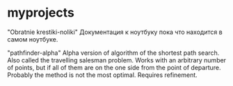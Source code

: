 # myprojects

"Obratnie krestiki-noliki"
Документация к ноутбуку пока что находится в самом ноутбуке.

"pathfinder-alpha"
Alpha version of algorithm of the shortest path search. Also called the travelling salesman problem. Works with an arbitrary number of points, but if all of them are on the one side from the point of departure. Probably the method is not the most optimal. Requires refinement.
